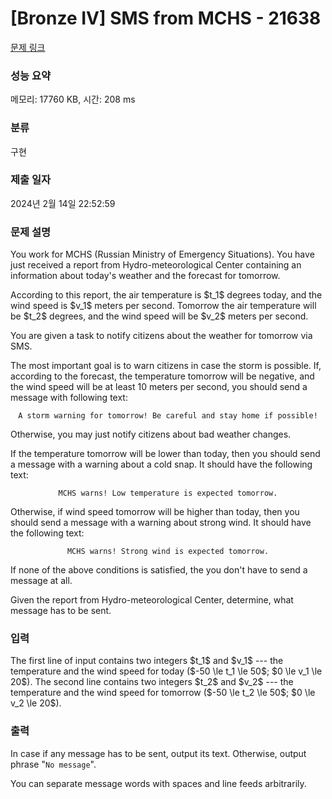 # [Bronze IV] SMS from MCHS - 21638 

[문제 링크](https://www.acmicpc.net/problem/21638) 

### 성능 요약

메모리: 17760 KB, 시간: 208 ms

### 분류

구현

### 제출 일자

2024년 2월 14일 22:52:59

### 문제 설명

<p>You work for MCHS (Russian Ministry of Emergency Situations). You have just received a report from Hydro-meteorological Center containing an information about today's weather and the forecast for tomorrow.</p>

<p>According to this report, the air temperature is $t_1$ degrees today, and the wind speed is $v_1$ meters per second. Tomorrow the air temperature will be $t_2$ degrees, and the wind speed will be $v_2$ meters per second.</p>

<p>You are given a task to notify citizens about the weather for tomorrow via SMS.</p>

<p>The most important goal is to warn citizens in case the storm is possible. If, according to the forecast, the temperature tomorrow will be negative, and the wind speed will be at least 10 meters per second, you should send a message with following text:</p>

<p style="text-align: center;"><code>A storm warning for tomorrow! Be careful and stay home if possible!</code></p>

<p>Otherwise, you may just notify citizens about bad weather changes.</p>

<p>If the temperature tomorrow will be lower than today, then you should send a message with a warning about a cold snap. It should have the following text:</p>

<p style="text-align: center;"><code>MCHS warns! Low temperature is expected tomorrow.</code></p>

<p>Otherwise, if wind speed tomorrow will be higher than today, then you should send a message with a warning about strong wind. It should have the following text:</p>

<p style="text-align: center;"><code>MCHS warns! Strong wind is expected tomorrow.</code></p>

<p>If none of the above conditions is satisfied, the you don't have to send a message at all.</p>

<p>Given the report from Hydro-meteorological Center, determine, what message has to be sent.</p>

### 입력 

 <p>The first line of input contains two integers $t_1$ and $v_1$ --- the temperature and the wind speed for today ($-50 \le t_1 \le 50$; $0 \le v_1 \le 20$). The second line contains two integers $t_2$ and $v_2$ --- the temperature and the wind speed for tomorrow ($-50 \le t_2 \le 50$; $0 \le v_2 \le 20$).</p>

### 출력 

 <p>In case if any message has to be sent, output its text. Otherwise, output phrase "<code>No message</code>". </p>

<p>You can separate message words with spaces and line feeds arbitrarily.</p>

